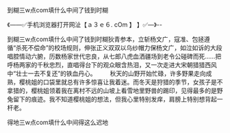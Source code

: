 到糊三w点com填什么中间了钱到时糊

《——✅手机浏览器打开网沚【ａ３ｅ６. cOm 】 】✅—》--

到糊三w点com填什么中间了钱到时糊狄青参本，立斩杨文广，寇准、包拯遵循“杀死不偿命”的校场规则，伸张正义双双以乌纱帽力保杨文广，如泣如诉的大段唱腔情动六腑，历数杨家世代忠良，从七郎八虎血洒疆场到老令公碰碑而死……把呼杨两家的千秋忠烈，直唱得台下的观众眼含热泪，又一次走进大宋朝猎猎西风中“壮士一去不复还”的铁血丹心。
　　秋天的山野开始忙碌，许多野果走向成熟，樱桃姐的口袋里就总有许多惊喜让我着迷。而冬天是狩猎的季节，女孩子是不拿猎的，樱桃姐领着我在离村不远的山坡上看雪地里野兽的踢印，见得最多的是野兔留下的痕迹。我不知道樱桃姐的想法，但我心里特别发痒，肩膀上特别想背起一杆老。





得地三w点com填什么中间得这么迟地
